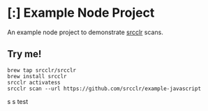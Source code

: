 # [:] Example Node Project

An example node project to demonstrate [srcclr](https://www.srcclr.com) scans.

## Try me!

```
brew tap srcclr/srcclr
brew install srcclr
srcclr activatess
srcclr scan --url https://github.com/srcclr/example-javascript
```
s
s
test
